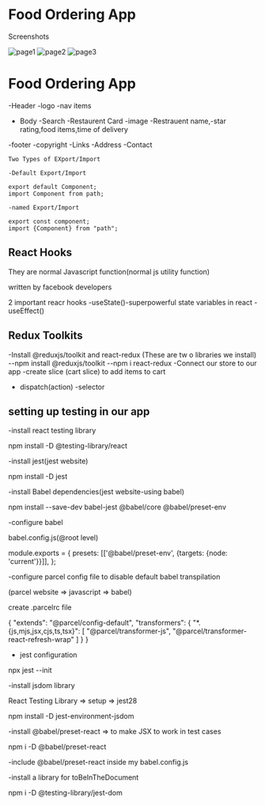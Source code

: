 # Food Ordering App

Screenshots

![page1](https://github.com/Geethuc/FoodOrderApp/assets/144789344/6288a882-e020-4ea2-b5eb-1f19b84d9470)
![page2](https://github.com/Geethuc/FoodOrderApp/assets/144789344/c9d1294e-9a4f-4044-aa89-3573b4fa55a6)
![page3](https://github.com/Geethuc/FoodOrderApp/assets/144789344/96f0ced4-f51c-4589-a475-e990cecc82f7)




# Food Ordering App

-Header
  -logo
  -nav items
- Body
    -Search
    -Restaurent Card
        -image
        -Restrauent name,-star rating,food  items,time of delivery

        
-footer
    -copyright
    -Links
    -Address
    -Contact



    Two Types of EXport/Import

    -Default Export/Import

    export default Component;
    import Component from path;

    -named Export/Import

    export const component;
    import {Component} from "path";


## React Hooks

They are normal Javascript function(normal js utility function)

written by facebook developers

2 important reacr hooks
-useState()-superpowerful state variables in react
-useEffect()


## Redux Toolkits

-Install @reduxjs/toolkit and react-redux (These are tw o libraries we install)
 --npm install @reduxjs/toolkit
 --npm i react-redux
-Connect our store to our app 
-create slice (cart slice) to add items to cart
- dispatch(action)
-selector


##  setting up testing in our app

-install  react testing library

npm install -D @testing-library/react

-install jest(jest website)

npm install -D  jest

-install Babel dependencies(jest website-using babel)

npm install --save-dev babel-jest @babel/core @babel/preset-env

-configure babel

babel.config.js(@root level)
>>>>
module.exports = {
  presets: [['@babel/preset-env', {targets: {node: 'current'}}]],
};

-configure parcel config file to disable default  babel transpilation

(parcel website => javascript => babel)

create .parcelrc file
>>>>
{
  "extends": "@parcel/config-default",
  "transformers": {
    "*.{js,mjs,jsx,cjs,ts,tsx}": [
      "@parcel/transformer-js",
      "@parcel/transformer-react-refresh-wrap"
    ]
  }
}

- jest configuration

npx jest --init

-install jsdom library

React Testing Library => setup => jest28

npm install -D jest-environment-jsdom


-install @babel/preset-react => to make JSX to work in test cases

npm i -D @babel/preset-react


-include @babel/preset-react  inside my babel.config.js

-install a library for toBeInTheDocument

npm i -D @testing-library/jest-dom

